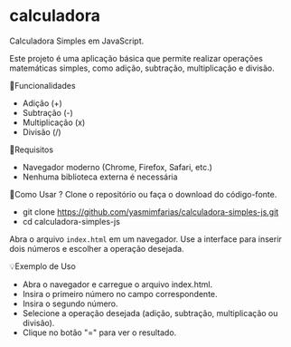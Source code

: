 # calculadora

Calculadora Simples em JavaScript.

Este projeto é uma aplicação básica que permite realizar operações matemáticas simples, como adição, subtração, multiplicação e divisão.

📌Funcionalidades
- Adição (+)
- Subtração (-)
- Multiplicação (x)
- Divisão (/)

🔎Requisitos 
- Navegador moderno (Chrome, Firefox, Safari, etc.)
- Nenhuma biblioteca externa é necessária

🧐Como Usar ?
Clone o repositório ou faça o download do código-fonte.
- git clone https://github.com/yasmimfarias/calculadora-simples-js.git
- cd calculadora-simples-js

Abra o arquivo `index.html` em um navegador.
Use a interface para inserir dois números e escolher a operação desejada.

💡Exemplo de Uso
- Abra o navegador e carregue o arquivo index.html.
- Insira o primeiro número no campo correspondente.
- Insira o segundo número.
- Selecione a operação desejada (adição, subtração, multiplicação ou divisão).
- Clique no botão "=" para ver o resultado.
